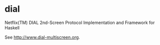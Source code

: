 dial
====

Netflix(TM) DIAL 2nd-Screen Protocol Implementation and Framework for Haskell

See http://www.dial-multiscreen.org.
